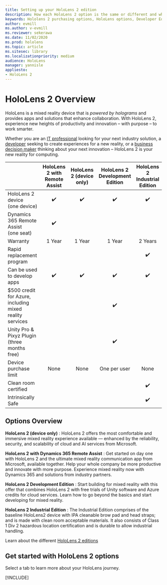 ```yaml
---
title: Setting up your HoloLens 2 edition
description: How each HoloLens 2 option is the same or different and what to do after getting one.
keywords: Hololens 2 purchasing options, HoloLens options, Developer Edition
author: evmill
ms.author: v-evmill
ms.reviewer: sekerawa
ms.date: 11/02/2020
ms.prod: hololens
ms.topic: article
ms.sitesec: library
ms.localizationpriority: medium
audience: HoloLens
manager: yannisle
appliesto:
- HoloLens 2
---
```


# HoloLens 2 Overview

HoloLens is a mixed reality device that is *powered by holograms* and provides apps and solutions that enhance collaboration. With HoloLens 2, experience new heights of productivity and innovation – with purpose – to work smarter.

Whether you are an [IT professional](https://www.microsoft.com/hololens/apps) looking for your next industry solution, a [developer](https://www.microsoft.com/hololens/developers) seeking to create experiences for a new reality, or a [business decision maker](https://www.microsoft.com/hololens/apps) thinking about your next innovation – HoloLens 2 is your new reality for computing. 

|                                                         | HoloLens 2 with Remote Assist | HoloLens 2 (device only) | HoloLens 2 Development Edition | HoloLens 2 Industrial Edition |
|---------------------------------------------------------|:-----------------------------:|:------------------------:| :------------------------:|:------------------------------:|
| HoloLens 2 device <br>(one device)                      |               ✔️               |             ✔️            |                ✔️               | ✔️ |
| Dynamics 365 Remote Assist<br>(one seat)                |               ✔️               |                          |                                |  |
| Warranty                                                |                1 Year               |              1 Year            |                 1 Year               |  2 Years |
| Rapid replacement program | | | | ✔️ |
| Can be used to develop apps                                 |               ✔️               |             ✔️            |                ✔️               | ✔️ |
| $500 credit for Azure, including mixed reality services |                               |                          |                ✔️               | |
| Unity Pro & Pixyz Plugin <br>(three months free)        |                               |                          |                ✔️               | |
| Device purchase limit                                   |              None             |           None           |          One per user          | None |
| Clean room certified | | | | ✔️ |
| Intrinsically Safe | | | | ✔️ |

## Options Overview

**HoloLens 2 (device only)** : HoloLens 2 offers the most comfortable and immersive mixed reality experience available — enhanced by the reliability, security, and scalability of cloud and AI services from Microsoft.

**HoloLens 2 with Dynamics 365 Remote Assist** : Get started on day one with HoloLens 2 and the ultimate mixed reality communication app from Microsoft, available together. Help your whole company be more productive and innovate with more purpose. Experience mixed reality now with Dynamics 365 and solutions from industry partners.

**HoloLens 2 Development Edition** : Start building for mixed reality with this offer that combines HoloLens 2 with free trials of Unity software and Azure credits for cloud services. Learn how to go beyond the basics and start developing for mixed reality.

**HoloLens 2 Industrial Edition** : The Industrial Edition comprises of the baseline HoloLens2 device with IPA cleanable brow pad and head straps; and is made with clean room acceptable materials. It also consists of Class 1 Div 2 hazardous location certification and is durable to allow industrial handling.​

Learn about the different [HoloLens 2 editions](https://www.microsoft.com/hololens/buy)

## Get started with HoloLens 2 options
Select a tab to learn more about your HoloLens journey.

[!INCLUDE[](includes/options-overview.md)]

